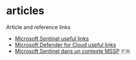 # articles

Article and reference links

* [Microsoft Sentinel useful links](sentinel-links.md)
* [Microsoft Defender for Cloud useful links](mdc-links.md)
* [Microsoft Sentinel dans un contexte MSSP](sentinel-mssp/sentinel-mssp.md) :fr:

